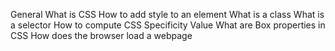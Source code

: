 General
What is CSS
How to add style to an element
What is a class
What is a selector
How to compute CSS Specificity Value
What are Box properties in CSS
How does the browser load a webpage
